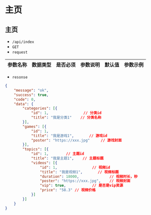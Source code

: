 # 主页
## 主页
- `/api/index`
- `GET`
- `request`

| 参数名称 | 数据类型 | 是否必须 |参数说明|默认值|参数示例|
| :-----| :---- | :---- | :---- | :---- | :---- |

- `resonse`
```json
{
    "message": "ok",
    "success": true,
    "code": 0,
    "data": {
        "categories": [{
            "id": 1,                // 分类id
            "title": "我是分类1"    // 分类名称
        }],
        "games": [{
            "id": 1,
            "title": "我是游戏1",       // 游戏id
            "poster": "https://xxx.jpg"     // 游戏封面
        }],
        "topics": [{
            "id": 1,        // 主题id
            "title": "我是主题1",    // 主题标题
            "videos": [{
                "id": 1,                // 视频id
                "title": "我是视频1",       // 视频标题
                "duration": 18000,              // 视频时长，秒
                "poster": "https://xxx.jpg",    // 视频封面
                "vip": true,            // 是否是vip资源
                "price": "58.3" // 视频价格
            }]
        }]
    }
}
```